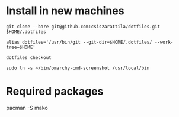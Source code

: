 # Install in new machines

~~~
git clone --bare git@github.com:csiszarattila/dotfiles.git $HOME/.dotfiles

alias dotfiles='/usr/bin/git --git-dir=$HOME/.dotfiles/ --work-tree=$HOME'

dotfiles checkout
~~~

~~~
sudo ln -s ~/bin/omarchy-cmd-screenshot /usr/local/bin
~~~

# Required packages

pacman -S mako

